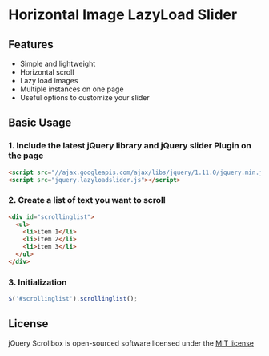 # Horizontal Image LazyLoad Slider


## Features

* Simple and lightweight
* Horizontal scroll
* Lazy load images
* Multiple instances on one page
* Useful options to customize your slider


## Basic Usage

### 1. Include the latest jQuery library and jQuery slider Plugin on the page
```html
<script src="//ajax.googleapis.com/ajax/libs/jquery/1.11.0/jquery.min.js"></script>
<script src="jquery.lazyloadslider.js"></script>
```

### 2. Create a list of text you want to scroll
```html
<div id="scrollinglist">
  <ul>
    <li>item 1</li>
    <li>item 2</li>
    <li>item 3</li>
  </ul>
</div>
```

### 3. Initialization
```js
$('#scrollinglist').scrollinglist();
```

## License

jQuery Scrollbox is open-sourced software licensed under the [MIT license](http://opensource.org/licenses/MIT)
